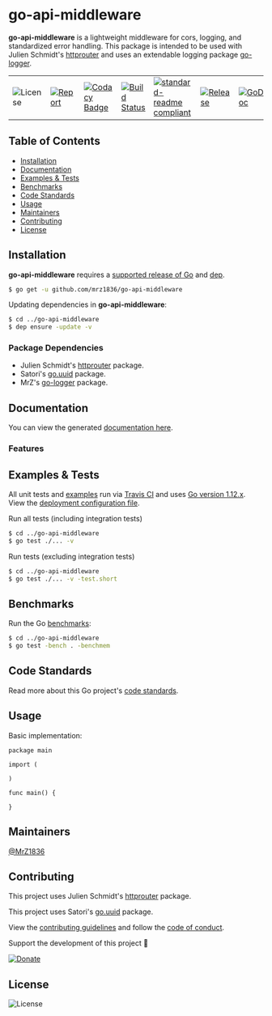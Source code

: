 # go-api-middleware
**go-api-middleware** is a lightweight middleware for cors, logging, and standardized error handling. This package is intended to be used with Julien Schmidt's [httprouter](https://github.com/julienschmidt/httprouter) and uses an extendable logging package [go-logger](https://github.com/mrz1836/go-logger).

| | | | | | | |
|-|-|-|-|-|-|-|
| ![License](https://img.shields.io/github/license/mrz1836/go-api-middleware.svg?style=flat&p=1) | [![Report](https://goreportcard.com/badge/github.com/mrz1836/go-api-middleware?style=flat&p=1)](https://goreportcard.com/report/github.com/mrz1836/go-api-middleware)  | [![Codacy Badge](https://api.codacy.com/project/badge/Grade/01708ca3079e4933bafb3b39fe2aaa9d)](https://www.codacy.com/app/mrz1818/go-api-middleware?utm_source=github.com&amp;utm_medium=referral&amp;utm_content=mrz1836/go-api-middleware&amp;utm_campaign=Badge_Grade) |  [![Build Status](https://travis-ci.com/mrz1836/go-api-middleware.svg?branch=master)](https://travis-ci.com/mrz1836/go-api-middleware)   |  [![standard-readme compliant](https://img.shields.io/badge/standard--readme-OK-green.svg?style=flat)](https://github.com/RichardLitt/standard-readme) | [![Release](https://img.shields.io/github/release-pre/mrz1836/go-api-middleware.svg?style=flat)](https://github.com/mrz1836/go-api-middleware/releases) | [![GoDoc](https://godoc.org/github.com/mrz1836/go-api-middleware?status.svg&style=flat)](https://godoc.org/github.com/mrz1836/go-api-middleware) |

## Table of Contents
- [Installation](#installation)
- [Documentation](#documentation)
- [Examples & Tests](#examples--tests)
- [Benchmarks](#benchmarks)
- [Code Standards](#code-standards)
- [Usage](#usage)
- [Maintainers](#maintainers)
- [Contributing](#contributing)
- [License](#license)

## Installation

**go-api-middleware** requires a [supported release of Go](https://golang.org/doc/devel/release.html#policy) and [dep](https://github.com/golang/dep).
```bash
$ go get -u github.com/mrz1836/go-api-middleware
```

Updating dependencies in **go-api-middleware**:
```bash
$ cd ../go-api-middleware
$ dep ensure -update -v
```

### Package Dependencies
- Julien Schmidt's [httprouter](https://github.com/julienschmidt/httprouter) package.
- Satori's [go.uuid](https://github.com/satori/go.uuid) package.
- MrZ's [go-logger](https://github.com/mrz1836/go-logger) package.

## Documentation
You can view the generated [documentation here](https://godoc.org/github.com/mrz1836/go-api-middleware).

### Features


## Examples & Tests
All unit tests and [examples](middleware_test.go) run via [Travis CI](https://travis-ci.com/mrz1836/go-api-middleware) and uses [Go version 1.12.x](https://golang.org/doc/go1.12). View the [deployment configuration file](.travis.yml).

Run all tests (including integration tests)
```bash
$ cd ../go-api-middleware
$ go test ./... -v
```

Run tests (excluding integration tests)
```bash
$ cd ../go-api-middleware
$ go test ./... -v -test.short
```

## Benchmarks
Run the Go [benchmarks](pipl_test.go):
```bash
$ cd ../go-api-middleware
$ go test -bench . -benchmem
```

## Code Standards
Read more about this Go project's [code standards](CODE_STANDARDS.md).

## Usage

Basic implementation:
```golang
package main

import (

)

func main() {

}
```

## Maintainers

[@MrZ1836](https://github.com/mrz1836)

## Contributing

This project uses Julien Schmidt's [httprouter](https://github.com/julienschmidt/httprouter) package.

This project uses Satori's [go.uuid](https://github.com/satori/go.uuid) package.

View the [contributing guidelines](CONTRIBUTING.md) and follow the [code of conduct](CODE_OF_CONDUCT.md).

Support the development of this project 🙏

[![Donate](https://img.shields.io/badge/donate-bitcoin-brightgreen.svg)](https://mrz1818.com/?tab=tips&af=go-api-middleware)

## License

![License](https://img.shields.io/github/license/mrz1836/go-api-middleware.svg?style=flat&p=1)
